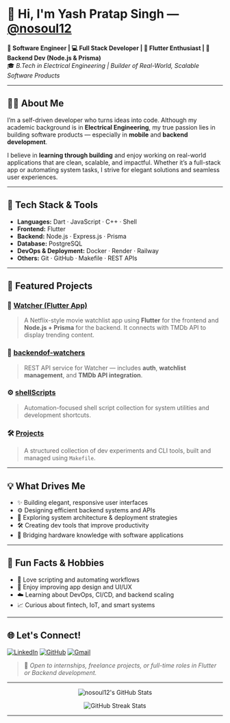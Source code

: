 # 👋 Hi, I'm Yash Pratap Singh — [@nosoul12](https://github.com/nosoul12)

**🚀 Software Engineer | 💻 Full Stack Developer | 📱 Flutter Enthusiast | 🔧 Backend Dev (Node.js & Prisma)**  
🎓 _B.Tech in Electrical Engineering | Builder of Real-World, Scalable Software Products_

---

## 👨‍💻 About Me

I’m a self-driven developer who turns ideas into code. Although my academic background is in **Electrical Engineering**, my true passion lies in building software products — especially in **mobile** and **backend development**.

I believe in **learning through building** and enjoy working on real-world applications that are clean, scalable, and impactful. Whether it’s a full-stack app or automating system tasks, I strive for elegant solutions and seamless user experiences.

---

## 🔧 Tech Stack & Tools

- **Languages:** Dart · JavaScript · C++ · Shell
- **Frontend:** Flutter
- **Backend:** Node.js · Express.js · Prisma
- **Database:** PostgreSQL
- **DevOps & Deployment:** Docker · Render · Railway
- **Others:** Git · GitHub · Makefile · REST APIs

---

## 📌 Featured Projects

### 🧿 [Watcher (Flutter App)](https://github.com/nosoul12/watcher)
> A Netflix-style movie watchlist app using **Flutter** for the frontend and **Node.js + Prisma** for the backend. It connects with TMDb API to display trending content.

### 🔗 [backendof-watchers](https://github.com/nosoul12/backendof-watchers)
> REST API service for Watcher — includes **auth**, **watchlist management**, and **TMDb API integration**.

### ⚙️ [shellScripts](https://github.com/nosoul12/shellScripts)
> Automation-focused shell script collection for system utilities and development shortcuts.

### 🛠️ [Projects](https://github.com/nosoul12/Projects)
> A structured collection of dev experiments and CLI tools, built and managed using `Makefile`.

---

## 💡 What Drives Me

- ✨ Building elegant, responsive user interfaces
- ⚙️ Designing efficient backend systems and APIs
- 🧠 Exploring system architecture & deployment strategies
- 🛠️ Creating dev tools that improve productivity
- 📱 Bridging hardware knowledge with software applications

---

## 🎯 Fun Facts & Hobbies

- 🐧 Love scripting and automating workflows
- 🧩 Enjoy improving app design and UI/UX
- ☁️ Learning about DevOps, CI/CD, and backend scaling
- 📈 Curious about fintech, IoT, and smart systems

---

## 🌐 Let's Connect!

[![LinkedIn](https://img.shields.io/badge/-LinkedIn-blue?style=for-the-badge&logo=linkedin&logoColor=white)](https://www.linkedin.com/in/yashpratapsingh01/)
[![GitHub](https://img.shields.io/badge/-GitHub-181717?style=for-the-badge&logo=github&logoColor=white)](https://github.com/nosoul12)
[![Gmail](https://img.shields.io/badge/-yashprataps.dev@gmail.com-D14836?style=for-the-badge&logo=gmail&logoColor=white)](mailto:yashprataps.dev@gmail.com)

> 💼 _Open to internships, freelance projects, or full-time roles in Flutter or Backend development._

---

<p align="center">
  <img src="https://github-readme-stats.vercel.app/api?username=nosoul12&show_icons=true&theme=radical" alt="nosoul12's GitHub Stats" />
</p>

<p align="center">
  <img src="https://github-readme-streak-stats.herokuapp.com/?user=nosoul12&theme=radical" alt="GitHub Streak Stats" />
</p>

---

